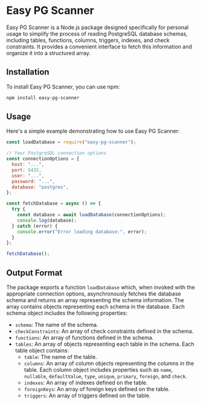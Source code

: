 # Easy PG Scanner

Easy PG Scanner is a Node.js package designed specifically for personal usage to simplify the process of reading PostgreSQL database schemas, including tables, functions, columns, triggers, indexes, and check constraints. It provides a convenient interface to fetch this information and organize it into a structured array.

## Installation

To install Easy PG Scanner, you can use npm:

```bash
npm install easy-pg-scanner
```

## Usage

Here's a simple example demonstrating how to use Easy PG Scanner:

```javascript
const loadDatabase = require("easy-pg-scanner");

// Your PostgreSQL connection options
const connectionOptions = {
  host: "...",
  port: 5432,
  user: "...",
  password: "...",
  database: "postgres",
};

const fetchDatabase = async () => {
  try {
    const database = await loadDatabase(connectionOptions);
    console.log(database);
  } catch (error) {
    console.error("Error loading database:", error);
  }
};

fetchDatabase();
```

## Output Format

The package exports a function `loadDatabase` which, when invoked with the appropriate connection options, asynchronously fetches the database schema and returns an array representing the schema information. The array contains objects representing each schema in the database. Each schema object includes the following properties:

- `schema`: The name of the schema.
- `checkConstraints`: An array of check constraints defined in the schema.
- `functions`: An array of functions defined in the schema.
- `tables`: An array of objects representing each table in the schema. Each table object contains:
  - `table`: The name of the table.
  - `columns`: An array of column objects representing the columns in the table. Each column object includes properties such as `name`, `nullable`, `defaultValue`, `type`, `unique`, `primary`, `foreign`, and `check`.
  - `indexes`: An array of indexes defined on the table.
  - `foreignKeys`: An array of foreign keys defined on the table.
  - `triggers`: An array of triggers defined on the table.
